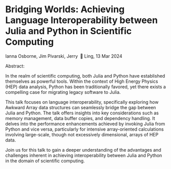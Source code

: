 # Bridging Worlds: Achieving Language Interoperability between Julia and Python in Scientific Computing

Ianna Osborne, Jim Pivarski, Jerry 🦑 Ling, 13 Mar 2024

Abstract:

In the realm of scientific computing, both Julia and Python have established themselves as powerful tools. Within the context of High Energy Physics (HEP) data analysis, Python has been traditionally favored, yet there exists a compelling case for migrating legacy software to Julia.

This talk focuses on language interoperability, specifically exploring how Awkward Array data structures can seamlessly bridge the gap between Julia and Python. The talk offers insights into key considerations such as memory management, data buffer copies, and dependency handling. It delves into the performance enhancements achieved by invoking Julia from Python and vice versa, particularly for intensive array-oriented calculations involving large-scale, though not excessively dimensional, arrays of HEP data.

Join us for this talk to gain a deeper understanding of the advantages and challenges inherent in achieving interoperability between Julia and Python in the domain of scientific computing.
